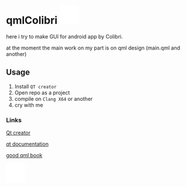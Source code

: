 # qmlColibri ![](https://github.com/TokMatok/test10/blob/282f528542f9156a8826ec82946e67b449ea1874/Resources/waves_3.svg)

here i try to make GUI for android app by Colibri.

at the moment the main work on my part is on qml design (main.qml and another)

## Usage
1. Install `QT creator`
2. Open repo as a project
3. compile on `Clang X64` or another 
4. cry with me

### Links 

[Qt creator](https://www.qt.io/download)

[qt documentation](doc.qt.io)

[good qml book](http://qmlbook.github.io/)

![](https://github.com/TokMatok/test10/blob/282f528542f9156a8826ec82946e67b449ea1874/Resources/waves_3.svg)
